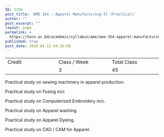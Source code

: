 ```yaml
---
ID: 1294
post_title: 'AME 354 : Apparel Manufacturing-Il (Practical)'
author: ""
post_excerpt: ""
layout: page
permalink: >
  https://tecn.ac.bd/academic/syllabus/ame/ame-354-apparel-manufacturing-il-practical
published: true
post_date: 2018-04-12 04:16:09
---
```

<table width="625">
<tbody>
<tr>
<td width="206">Credit</td>
<td width="219">Class / Week</td>
<td width="200">Total Class</td>
</tr>
<tr>
<td width="206"></td>
<td width="219">3</td>
<td width="200">45</td>
</tr>
</tbody>
</table>
Practical study on sewing machinery in apparel production.

Practical study on Fusing m/c

Practical study on Computerized Embroidery m/c.

Practical study on Apparel washing.

Practical study on Apparel Dyeing.

Practical study on CAD / CAM for Apparel.